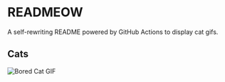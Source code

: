 # READMEOW

A self-rewriting README powered by GitHub Actions to display cat gifs.

## Cats

![Bored Cat GIF](https://media4.giphy.com/media/v1.Y2lkPTlhY2QwMmRhdzBjdnMzNzZmZnhvemVpcWFpbzZzZGZzeGYwNjZvZDllbnF1ZmM0ZyZlcD12MV9naWZzX3NlYXJjaCZjdD1n/mlvseq9yvZhba/200.gif)
